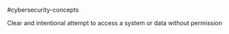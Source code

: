 #cybersecurity-concepts 

Clear and intentional attempt to access a system or data without permission